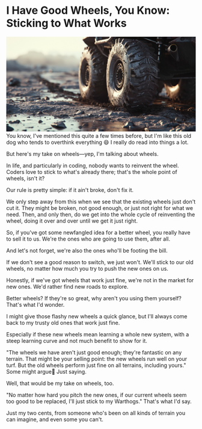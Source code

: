 # I Have Good Wheels, You Know: Sticking to What Works
![wheels.png](wheels.png)
You know, I've mentioned this quite a few times before, but I'm like this old dog who tends to overthink everything 😄 I really do read into things a lot.

But here's my take on wheels—yep, I'm talking about wheels.

In life, and particularly in coding, nobody wants to reinvent the wheel. Coders love to stick to what's already there; that's the whole point of wheels, isn't it?

Our rule is pretty simple: if it ain't broke, don't fix it.

We only step away from this when we see that the existing wheels just don't cut it. They might be broken, not good enough, or just not right for what we need. Then, and only then, do we get into the whole cycle of reinventing the wheel, doing it over and over until we get it just right.

So, if you've got some newfangled idea for a better wheel, you really have to sell it to us. We're the ones who are going to use them, after all.

And let's not forget, we're also the ones who'll be footing the bill.

If we don't see a good reason to switch, we just won't. We'll stick to our old wheels, no matter how much you try to push the new ones on us.

Honestly, if we've got wheels that work just fine, we're not in the market for new ones. We'd rather find new roads to explore.

Better wheels? If they're so great, why aren't you using them yourself? That's what I'd wonder.

I might give those flashy new wheels a quick glance, but I'll always come back to my trusty old ones that work just fine.

Especially if these new wheels mean learning a whole new system, with a steep learning curve and not much benefit to show for it.

"The wheels we have aren't just good enough; they're fantastic on any terrain. That might be your selling point: the new wheels run well on your turf. But the old wheels perform just fine on all terrains, including yours." Some might argue🤗 Just saying.

Well, that would be my take on wheels, too.

"No matter how hard you pitch the new ones, if our current wheels seem too good to be replaced, I'll just stick to my Warthogs." That's what I'd say.

Just my two cents, from someone who's been on all kinds of terrain you can imagine, and even some you can't.
